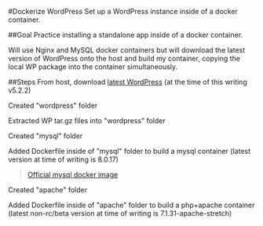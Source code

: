 #Dockerize WordPress
Set up a WordPress instance inside of a docker container.

##Goal
Practice installing a standalone app inside of a docker container.

Will use Nginx and MySQL docker containers but will download the latest version of WordPress onto the host and build my container, copying the local WP package into the container simultaneously.

##Steps
From host, download [latest WordPress](https://wordpress.org/latest.tar.gz) (at the time of this writing v5.2.2)

Created "wordpress" folder

Extracted WP tar.gz files into "wordpress" folder

Created "mysql" folder

Added Dockerfile inside of "mysql" folder to build a mysql container (latest version at time of writing is 8.0.17)
> [Official mysql docker image](https://hub.docker.com/_/mysql/)

Created "apache" folder

Added Dockerfile inside of "apache" folder to build a php+apache container (latest non-rc/beta version at time of writing is 7.1.31-apache-stretch)